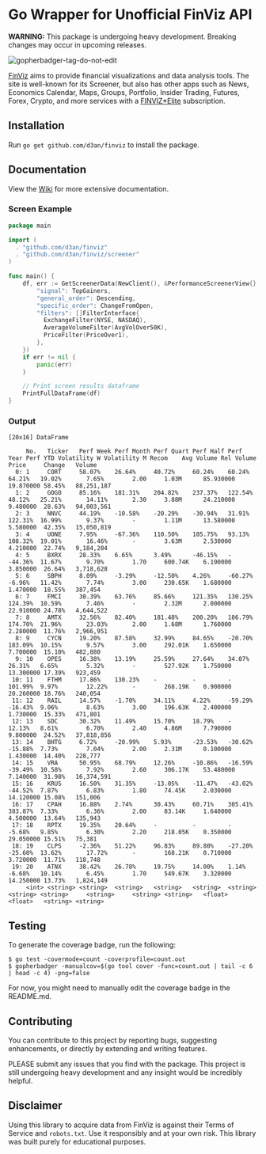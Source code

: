# Go Wrapper for Unofficial FinViz API

**WARNING:** This package is undergoing heavy development. Breaking changes may occur in upcoming releases.

![gopherbadger-tag-do-not-edit](https://img.shields.io/badge/Go%20Coverage-52%25-brightgreen.svg?longCache=true&style=flat)

[FinViz](https://finviz.com/?a=128493348) aims to provide financial visualizations and data analysis tools.
The site is well-known for its Screener, but also has other apps such as News, Economics Calendar, Maps, Groups,
Portfolio, Insider Trading, Futures, Forex, Crypto, and more services with a [FINVIZ*Elite](https://finviz.com/elite.ashx?a=128493348) subscription.

## Installation

Run `go get github.com/d3an/finviz` to install the package.

## Documentation

View the [Wiki](https://github.com/d3an/finviz/wiki) for more extensive documentation.

### Screen Example

```go
package main

import (
  . "github.com/d3an/finviz"
  . "github.com/d3an/finviz/screener"
)

func main() {
    df, err := GetScreenerData(NewClient(), &PerformanceScreenerView{}, &map[string]interface{}{
        "signal": TopGainers,
        "general_order": Descending,
        "specific_order": ChangeFromOpen,
        "filters": []FilterInterface{
          ExchangeFilter(NYSE, NASDAQ),
          AverageVolumeFilter(AvgVolOver50K),
          PriceFilter(PriceOver1),
        },
    })
    if err != nil {
        panic(err)
    }

    // Print screen results dataframe
    PrintFullDataFrame(df)
}
```

### Output

```command line
[20x16] DataFrame

     No.   Ticker   Perf Week Perf Month Perf Quart Perf Half Perf Year Perf YTD Volatility W Volatility M Recom    Avg Volume Rel Volume Price     Change   Volume  
  0: 1     CORT     58.07%    26.64%     40.72%     60.24%    60.24%    64.21%   19.02%       7.65%        2.00     1.03M      85.930000  19.870000 58.45%   88,251,187
  1: 2     GOGO     85.16%    181.31%    204.82%    237.37%   122.54%   48.12%   25.21%       14.11%       2.30     3.88M      24.210000  9.480000  28.63%   94,003,561
  2: 3     NNVC     44.19%    -10.58%    -20.29%    -30.94%   31.91%    122.31%  16.99%       9.37%        -        1.11M      13.580000  5.580000  42.35%   15,050,819
  3: 4     UONE     7.95%     -67.36%    110.50%    105.75%   93.13%    108.32%  19.01%       16.46%       -        3.63M      2.530000   4.210000  22.74%   9,184,204
  4: 5     BXRX     28.33%    6.65%      3.49%      -46.15%   -         -44.36%  11.67%       9.70%        1.70     600.74K    6.190000   3.850000  26.64%   3,718,628
  5: 6     SBPH     8.09%     -3.29%     -12.50%    4.26%     -60.27%   -6.96%   11.42%       7.74%        3.00     230.65K    1.680000   1.470000  18.55%   387,454  
  6: 7     FMCI     30.39%    63.76%     85.66%     121.35%   130.25%   124.39%  10.59%       7.46%        -        2.32M      2.000000   22.910000 24.78%   4,644,522
  7: 8     AMTX     32.56%    82.40%     181.48%    200.20%   186.79%   174.70%  21.96%       23.03%       2.00     1.68M      1.760000   2.280000  11.76%   2,966,951
  8: 9     CYCN     19.20%    87.58%     32.99%     84.65%    -20.70%   183.09%  10.15%       9.57%        3.00     292.01K    1.650000   7.700000  15.10%   482,880  
  9: 10    OPES     16.38%    13.19%     25.59%     27.64%    34.07%    26.31%   6.65%        5.32%        -        527.92K    1.750000   13.300000 17.39%   923,459  
 10: 11    FTHM     17.86%    130.23%    -          -         -         101.99%  9.97%        12.22%       -        268.19K    0.900000   20.260000 18.76%   240,054  
 11: 12    RAIL     14.57%    -1.70%     34.11%     4.22%     -59.29%   -16.43%  9.06%        8.63%        3.00     196.63K    2.400000   1.730000  15.33%   471,801  
 12: 13    SDC      30.32%    11.49%     15.70%     18.79%    -         12.13%   8.61%        6.70%        2.40     4.86M      7.790000   9.800000  24.52%   37,818,856
 13: 14    BHTG     6.72%     -20.99%    5.93%      -23.53%   -30.62%   -15.88%  7.73%        7.04%        2.00     2.31M      0.100000   1.430000  14.40%   228,777  
 14: 15    VRA      50.95%    68.79%     12.26%     -10.86%   -16.59%   -39.49%  10.58%       7.92%        2.60     306.17K    53.480000  7.140000  31.98%   16,374,591
 15: 16    KRUS     16.50%    31.35%     -13.05%    -11.47%   -43.02%   -44.52%  7.87%        6.83%        1.80     74.45K     2.030000   14.120000 15.08%   151,006  
 16: 17    CPAH     16.88%    2.74%      30.43%     60.71%    305.41%   383.87%  7.33%        6.36%        2.00     83.14K     1.640000   4.500000  13.64%   135,943  
 17: 18    RPTX     19.35%    20.64%     -          -         -         -5.68%   9.85%        6.30%        2.20     218.05K    0.350000   29.050000 15.51%   75,381  
 18: 19    CLPS     -2.36%    51.22%     96.83%     89.80%    -27.20%   -25.60%  13.62%       17.72%       -        168.21K    0.710000   3.720000  11.71%   118,748  
 19: 20    ATNX     38.42%    26.78%     19.75%     14.00%    1.14%     -6.68%   10.14%       6.45%        1.70     549.67K    3.320000   14.250000 13.73%   1,824,149
     <int> <string> <string>  <string>   <string>   <string>  <string>  <string> <string>     <string>     <string> <string>   <float>    <float>   <string> <string>  

```

## Testing

To generate the coverage badge, run the following:

```command line
$ go test -covermode=count -coverprofile=count.out
$ gopherbadger -manualcov=$(go tool cover -func=count.out | tail -c 6 | head -c 4) -png=false
```

For now, you might need to manually edit the coverage badge in the README.md.

## Contributing

You can contribute to this project by reporting bugs, suggesting enhancements, or directly by extending and writing features.

PLEASE submit any issues that you find with the package. This project is still undergoing heavy development and any insight would be incredibly helpful.

## Disclaimer

Using this library to acquire data from FinViz is against their Terms of Service and `robots.txt`.
Use it responsibly and at your own risk. This library was built purely for educational purposes.
